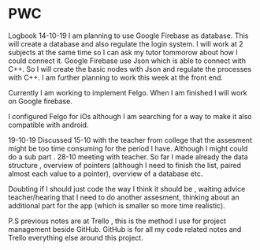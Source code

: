 # PWC

Logbook
14-10-19
I am planning to use Google Firebase as database.
This will create a database and also regulate the login system.
I will work at 2 subjects at the same time so I can ask my tutor tommorow about how I could connect it.
Google Firebase use Json which is able to connect with C++.
So I will create the basic nodes with Json and regulate the processes with C++.
I am further planning to work this week at the front end.

Currently I am working to implement Felgo.
When I am finished I will work on Google firebase.

I configured Felgo for iOs although I am searching for a way to make it also compatible with android.


19-10-19
Discussed 15-10 with the teacher from college that the assesment might be too time consuming for the period I have.
Although I might could do a sub part .
28-10 meeting with teacher.
So far I made already the data structure , overview of pointers (although I need to finish the list, paired almost each value to a pointer), overview of a database etc. 

Doubting if I should just code the way I think it should be , waiting advice teacher/hearing that I need to do another assesment, thinking about an additional part for the app (which is smaller so more time realistic).

P.S previous notes are at Trello , this is the method I use for project management beside GitHub.
GitHub is for all my code related notes and Trello everything else around this project.
